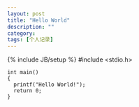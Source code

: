```yaml
---
layout: post
title: "Hello World"
description: ""
category: 
tags: [个人记录]
---
```

{% include JB/setup %}
    #include <stdio.h>

    int main()
    {
      printf("Hello World!");
      return 0;
    }
